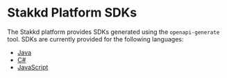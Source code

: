 # Stakkd Platform SDKs

The Stakkd platform provides SDKs generated using the `openapi-generate` tool. SDKs are currently provided for the following languages:

- [Java](./java)
- [C#](./csharp)
- [JavaScript](./javascript)
